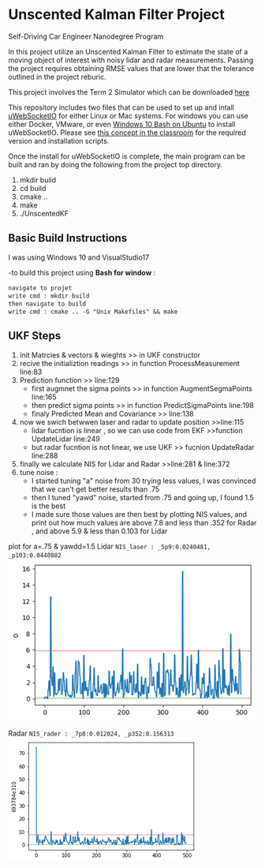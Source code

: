 # Unscented Kalman Filter Project 
Self-Driving Car Engineer Nanodegree Program

In this project utilize an Unscented Kalman Filter to estimate the state of a moving object of interest with noisy lidar and radar measurements. Passing the project requires obtaining RMSE values that are lower that the tolerance outlined in the project reburic. 

This project involves the Term 2 Simulator which can be downloaded [here](https://github.com/udacity/self-driving-car-sim/releases)

This repository includes two files that can be used to set up and intall [uWebSocketIO](https://github.com/uWebSockets/uWebSockets) for either Linux or Mac systems. For windows you can use either Docker, VMware, or even [Windows 10 Bash on Ubuntu](https://www.howtogeek.com/249966/how-to-install-and-use-the-linux-bash-shell-on-windows-10/) to install uWebSocketIO. Please see [this concept in the classroom](https://classroom.udacity.com/nanodegrees/nd013/parts/40f38239-66b6-46ec-ae68-03afd8a601c8/modules/0949fca6-b379-42af-a919-ee50aa304e6a/lessons/f758c44c-5e40-4e01-93b5-1a82aa4e044f/concepts/16cf4a78-4fc7-49e1-8621-3450ca938b77) for the required version and installation scripts.

Once the install for uWebSocketIO is complete, the main program can be built and ran by doing the following from the project top directory.

1. mkdir build
2. cd build
3. cmake ..
4. make
5. ./UnscentedKF

## Basic Build Instructions
I was using Windows 10 and VisualStudio17

-to build this project using **Bash for window** :

    navigate to projet
    write cmd : mkdir build
    then navigate to build
    write cmd : cmake .. -G "Unix Makefiles" && make


## UKF Steps

1. init Matrcies & vectors & wieghts >> in UKF constructor
2. recive the initializtion readings >> in function ProcessMeasurement line:83 
3. Prediction function >> line:129
   * first augmnet the sigma points >> in function AugmentSegmaPoints line:165
   * then predict sigma points >> in function PredictSigmaPoints line:198
   * finaly Predicted Mean and Covariance >> line:138
4. now we swich betwwen laser and radar to update position >>line:115
   * lidar fucntion is linear , so we can use code from EKF >>function UpdateLidar line:249
   * but radar fucntion is not linear, we use UKF >> fucnion UpdateRadar line:288
5. finally we calculate NIS for Lidar and Radar >>line:281 & line:372
6. tune noise :
   * I started tuning "a" noise from 30 trying less values, I was convinced that we can't get better results than .75
   * then I tuned "yawd" noise, started from .75 and going up, I found 1.5 is the best
   * I made sure those values are then best by plotting NIS values, and print out how much values are above 7.8 and less than .352 for Radar , and above 5.9 & less than 0.103 for Lidar

plot for a=.75 & yawdd=1.5
Lidar
`NIS_laser : _5p9:0.0240481, _p103:0.0440882`
![Lidar](https://github.com/anasmatic/CarND-Term2-Project2_Unscented-Kalman-Filter/blob/master/PlotNIS/laser_a0.75yawd1.5.png)

Radar
`NIS_rader : _7p8:0.012024, _p352:0.156313`
![Radar](https://github.com/anasmatic/CarND-Term2-Project2_Unscented-Kalman-Filter/blob/master/PlotNIS/radar_a0.75yawd1.5.png)



